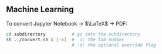 ## Machine Learning

To convert Jupyter Notebook &rarr; $\LaTeX$ &rarr; PDF:

```sh
cd subdirectory          # go into the subdirectory
sh ../convert.sh i [-o]  #  i: the lab number
                         # -o: the optional override flag
```
